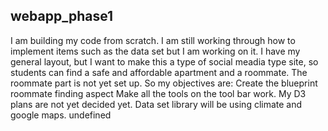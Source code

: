 ## webapp_phase1
I am building my code from scratch. I am still working through how
to implement items such as the data set but I am working on it.
I have my general layout, but I want to make this a type of 
social meadia type site, so students can find a safe and affordable
apartment and a roommate. The roommate part is not yet set up.
So my objectives are: 
Create the blueprint roommate finding aspect
Make all the tools on the tool bar work.
My D3 plans are not yet decided yet.
Data set library will be using climate and google maps.
undefined
